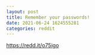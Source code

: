 ```yaml
--- 
layout: post 
title: Remember your passwords! 
date: 2021-06-24 1624555281 
categories: reddit 
--- 
```

https://redd.it/o75igo